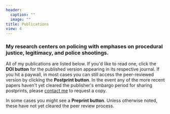 ```yaml
---
header:
  caption: ""
  image: ""
title: Publications
view: 4
---
```


### My research centers on policing with emphases on procedural justice, legitimacy, and police shootings.

All of my publications are listed below. If you'd like to read one, click the **DOI button** for the published version appearing in its respective journal. If you hit a paywall, in most cases you can still access the peer-reviewed version by clicking the **Postprint button**. In the event any of the more recent papers haven't yet cleared the publisher's embargo period for sharing postprints, please [contact me](https://jnix.netlify.app/#contact) to request a copy.

In some cases you might see a **Preprint button**. Unless otherwise noted, these have not yet cleared the peer review process.
